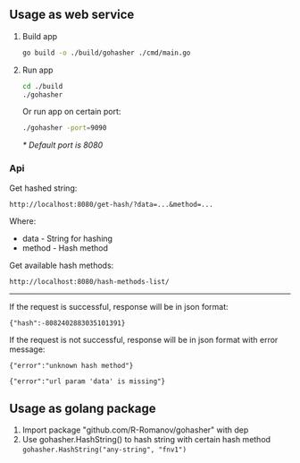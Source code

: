## Usage as web service ##

1. Build app
    ```bash
    go build -o ./build/gohasher ./cmd/main.go
    ```
1. Run app
    ```bash
    cd ./build
    ./gohasher
    ```
    
    Or run app on certain port:
    ```bash
    ./gohasher -port=9090
    ```
    _* Default port is 8080_
    
### Api ###

Get hashed string:

``` http://localhost:8080/get-hash/?data=...&method=... ```

Where:
- data - String for hashing
- method - Hash method



Get available hash methods:

``` http://localhost:8080/hash-methods-list/ ```

---

If the request is successful, response will be in json format:

```{"hash":-8082402883035101391}```

If the request is not successful, response will be in json format with error message:

```{"error":"unknown hash method"}```

```{"error":"url param 'data' is missing"}```

## Usage as golang package ##

1. Import package "github.com/R-Romanov/gohasher" with dep
2. Use gohasher.HashString() to hash string with certain hash method
```gohasher.HashString("any-string", "fnv1")```

